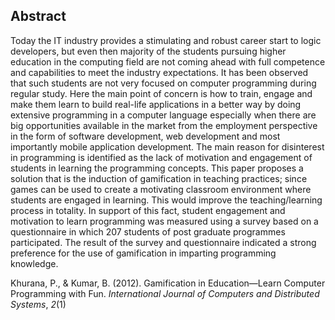 ## Abstract
Today the IT industry provides a stimulating and robust career start to logic developers, but even then majority of the students pursuing higher education in the computing field are not coming ahead with full competence and capabilities to meet the industry expectations. It has been observed that such students are not very focused on computer programming during regular study. Here the main point of concern is how to train, engage and make them learn to build real-life applications in a better way by doing extensive programming in a computer language especially when there are big opportunities available in the market from the employment perspective in the form of software development, web development and most importantly mobile application development. The main reason for disinterest in programming is identified as the lack of motivation and engagement of students in learning the programming concepts. This paper proposes a solution that is the induction of gamification in teaching practices; since games can be used to create a motivating classroom environment where students are engaged in learning. This would improve the teaching/learning process in totality. In support of this fact, student engagement and motivation to learn programming was measured using a survey based on a questionnaire in which 207 students of post graduate programmes participated. The result of the survey and questionnaire indicated a strong preference for the use of gamification in imparting programming knowledge.

Khurana, P., & Kumar, B. (2012). Gamification in Education—Learn Computer Programming with Fun. _International Journal of Computers and Distributed Systems_, _2_(1)